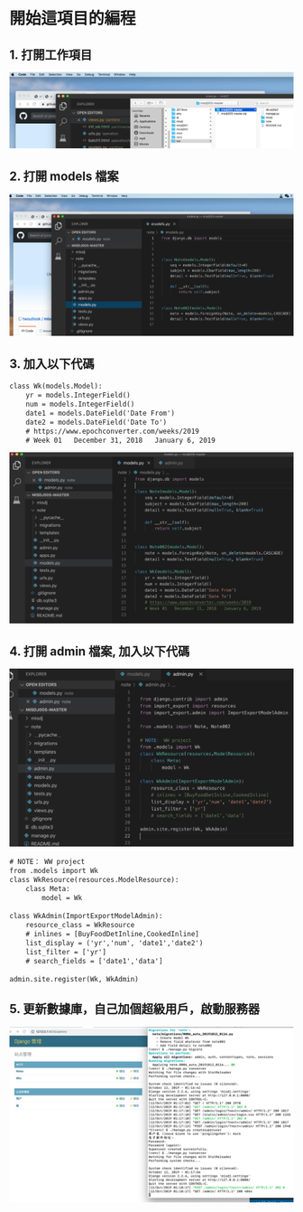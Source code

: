 # 開始這項目的編程



## 1. 打開工作項目

![Step1](img/3.png)

## 2. 打開 models 檔案

![Step1](img/4.png)


## 3. 加入以下代碼
```
class Wk(models.Model):
    yr = models.IntegerField()
    num = models.IntegerField()
    date1 = models.DateField('Date From')
    date2 = models.DateField('Date To')
    # https://www.epochconverter.com/weeks/2019
    # Week 01	December 31, 2018	January 6, 2019
```
![Step1](img/7.png)

## 4. 打開 admin 檔案, 加入以下代碼
![Step1](img/5.png)

```
# NOTE： WW project
from .models import Wk
class WkResource(resources.ModelResource):
    class Meta:
        model = Wk

class WkAdmin(ImportExportModelAdmin):
    resource_class = WkResource
    # inlines = [BuyFoodDetInline,CookedInline]
    list_display = ('yr','num', 'date1','date2')
    list_filter = ['yr']
    # search_fields = ['date1','data']
   
admin.site.register(Wk, WkAdmin)

```


## 5. 更新數據庫，自己加個超級用戶，啟動服務器
![Step1](img/6.png)

